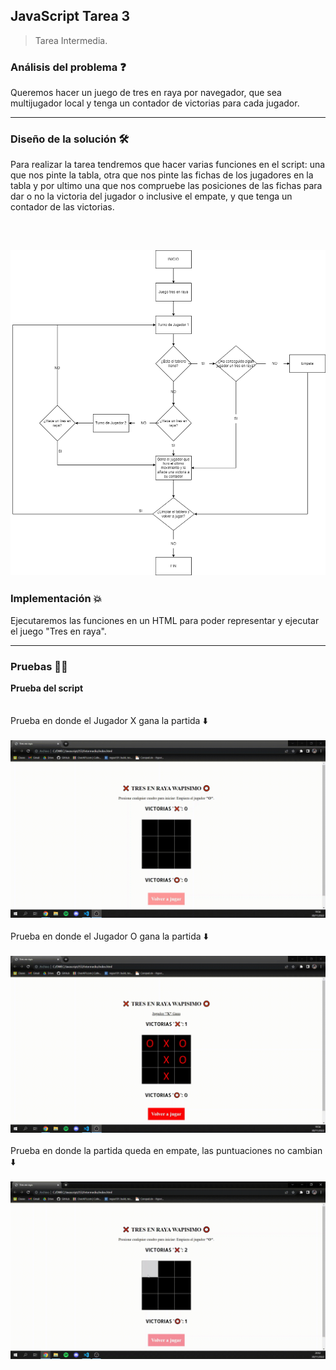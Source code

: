 ## JavaScript Tarea 3

> Tarea Intermedia.

###  Análisis del problema ❓

Queremos hacer un juego de tres en raya por navegador, que sea multijugador local y tenga un contador de victorias para cada jugador.

---

###  Diseño de la solución 🛠️

Para realizar la tarea tendremos que hacer varias funciones en el script: una que nos pinte la tabla, otra que nos pinte las fichas de los jugadores en la tabla y por ultimo una que nos compruebe las posiciones de las fichas para dar o no la victoria del jugador o inclusive el empate, y que tenga un contador de las victorias.

<br/>

![UML](Diagrama.png "UML")
---

### Implementación 💥

Ejecutaremos las funciones en un HTML para poder representar y ejecutar el juego "Tres en raya".

---
###  Pruebas 👨‍💻

**Prueba del script**
<br/>
<br/>
<br/>
Prueba en donde el Jugador X gana la partida ⬇️
<br/>
<br/>
![Prueba GIF](JugadorX.gif "Gif X Prueba")
<br/>
<br/>
Prueba en donde el Jugador O gana la partida ⬇️
<br/>
<br/>
![Prueba GIF](JugadorO.gif "Gif O Prueba")
<br/>
<br/>
Prueba en donde la partida queda en empate, las puntuaciones no cambian ⬇️
<br/>
<br/>
![Prueba GIF](Empate.gif "Gif Empate Prueba")
